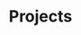 ---
layout: page
title: Projects
page_order: 1
has_children: true
description: Projects
parent: Overview
--- 